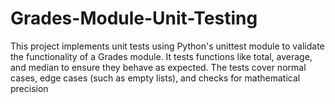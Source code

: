 # Grades-Module-Unit-Testing
This project implements unit tests using Python's unittest module to validate the functionality of a Grades module. It tests functions like total, average, and median to ensure they behave as expected. The tests cover normal cases, edge cases (such as empty lists), and checks for mathematical precision 
